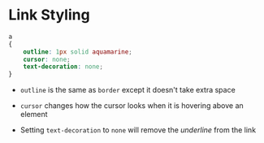 # Link Styling

```CSS
a
{
    outline: 1px solid aquamarine;
    cursor: none;
    text-decoration: none;
}
```

- `outline` is the same as `border` except it doesn't take extra space

- `cursor` changes how the cursor looks when it is hovering above an element

- Setting `text-decoration` to `none` will remove the *underline* from the link
